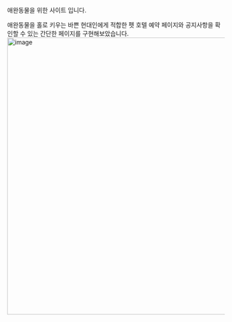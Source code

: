애완동물을 위한 사이트 입니다.

애완동물을 홀로 키우는 바쁜 현대인에게 적합한 펫 호텔 예약 페이지와 공지사항을 확인할 수 있는 간단한 페이지를 구현해보았습니다.
<img width="1437" height="640" alt="image" src="https://github.com/user-attachments/assets/1ddb69d4-8d80-45aa-aa5f-bb8b37a30a71" />
